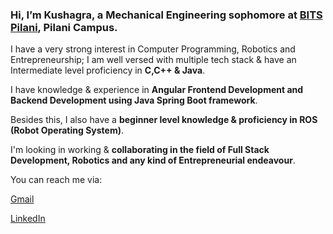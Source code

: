 ### **Hi, I’m Kushagra, a Mechanical Engineering sophomore at [BITS Pilani](https://bits-pilani.ac.in/), Pilani Campus.**
I have a very strong interest in Computer Programming, Robotics and Entrepreneurship; I am well versed with multiple tech stack & have an Intermediate level proficiency in **C,C++ & Java**.

I have knowledge & experience in **Angular Frontend Development and Backend Development using Java Spring Boot framework**.

Besides this, I also have a **beginner level knowledge & proficiency in ROS (Robot Operating System)**.

I'm looking in working & **collaborating in the field of Full Stack Development, Robotics and any kind of Entrepreneurial endeavour**.

You can reach me via:

[Gmail](mailto:s8248708@gmail.com)

[LinkedIn](https://www.linkedin.com/in/kushagra-singh-a5b61123a/)


<!---
Kushagra-05/Kushagra-05 is a ✨ special ✨ repository because its `README.md` (this file) appears on your GitHub profile.
You can click the Preview link to take a look at your changes.
--->
